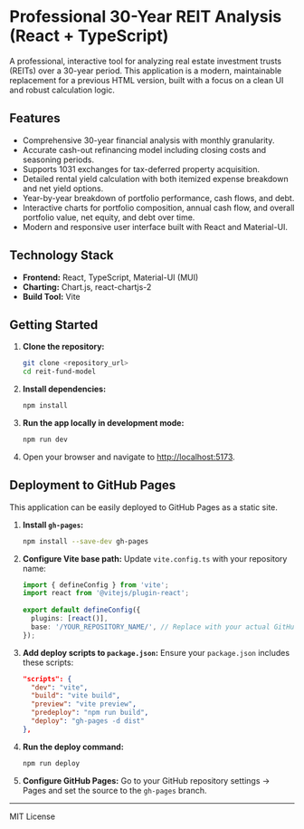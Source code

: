 # Professional 30-Year REIT Analysis (React + TypeScript)

A professional, interactive tool for analyzing real estate investment trusts (REITs) over a 30-year period. This application is a modern, maintainable replacement for a previous HTML version, built with a focus on a clean UI and robust calculation logic.

## Features
- Comprehensive 30-year financial analysis with monthly granularity.
- Accurate cash-out refinancing model including closing costs and seasoning periods.
- Supports 1031 exchanges for tax-deferred property acquisition.
- Detailed rental yield calculation with both itemized expense breakdown and net yield options.
- Year-by-year breakdown of portfolio performance, cash flows, and debt.
- Interactive charts for portfolio composition, annual cash flow, and overall portfolio value, net equity, and debt over time.
- Modern and responsive user interface built with React and Material-UI.

## Technology Stack
- **Frontend:** React, TypeScript, Material-UI (MUI)
- **Charting:** Chart.js, react-chartjs-2
- **Build Tool:** Vite

## Getting Started

1. **Clone the repository:**
   ```bash
   git clone <repository_url>
   cd reit-fund-model
   ```
2. **Install dependencies:**
   ```bash
   npm install
   ```
3. **Run the app locally in development mode:**
   ```bash
   npm run dev
   ```
4. Open your browser and navigate to [http://localhost:5173](http://localhost:5173).

## Deployment to GitHub Pages

This application can be easily deployed to GitHub Pages as a static site.

1. **Install `gh-pages`:**
   ```bash
   npm install --save-dev gh-pages
   ```
2. **Configure Vite base path:**
   Update `vite.config.ts` with your repository name:
   ```typescript
   import { defineConfig } from 'vite';
   import react from '@vitejs/plugin-react';
    
   export default defineConfig({
     plugins: [react()],
     base: '/YOUR_REPOSITORY_NAME/', // Replace with your actual GitHub repository name
   });
   ```
3. **Add deploy scripts to `package.json`:**
   Ensure your `package.json` includes these scripts:
   ```json
   "scripts": {
     "dev": "vite",
     "build": "vite build",
     "preview": "vite preview",
     "predeploy": "npm run build",
     "deploy": "gh-pages -d dist"
   },
   ```
4. **Run the deploy command:**
   ```bash
   npm run deploy
   ```
5. **Configure GitHub Pages:**
   Go to your GitHub repository settings -> Pages and set the source to the `gh-pages` branch.

---

MIT License 